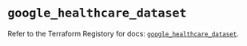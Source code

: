 # `google_healthcare_dataset`

Refer to the Terraform Registory for docs: [`google_healthcare_dataset`](https://www.terraform.io/docs/providers/google-beta/r/google_healthcare_dataset).
